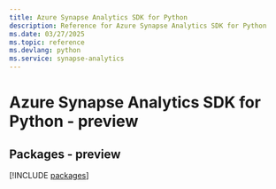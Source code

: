 ```yaml
---
title: Azure Synapse Analytics SDK for Python
description: Reference for Azure Synapse Analytics SDK for Python
ms.date: 03/27/2025
ms.topic: reference
ms.devlang: python
ms.service: synapse-analytics
---
```

# Azure Synapse Analytics SDK for Python - preview
## Packages - preview
[!INCLUDE [packages](synapse-analytics-index.md)]